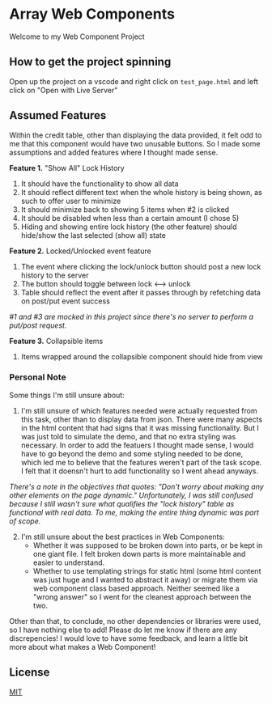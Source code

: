 # Array Web Components

Welcome to my Web Component Project

## How to get the project spinning

Open up the project on a vscode and right click on `test_page.html` and left click on "Open with Live Server"

## Assumed Features

Within the credit table, other than displaying the data provided, it felt odd to me that this component would have two unusable buttons. So I made some assumptions and added features where I thought made sense.

<strong>Feature 1.</strong> "Show All" Lock History

1. It should have the functionality to show all data
2. It should reflect different text when the whole history is being shown, as such to offer user to minimize
3. It should minimize back to showing 5 items when #2 is clicked
4. It should be disabled when less than a certain amount (I chose 5)
5. Hiding and showing entire lock history (the other feature) should hide/show the last selected (show all) state

<strong>Feature 2.</strong> Locked/Unlocked event feature

1. The event where clicking the lock/unlock button should post a new lock history to the server
2. The button should toggle between lock <--> unlock
3. Table should reflect the event after it passes through by refetching data on post/put event success

<em>#1 and #3 are mocked in this project since there's no server to perform a put/post request.</em>

<strong>Feature 3.</strong> Collapsible items

1. Items wrapped around the collapsible component should hide from view

### Personal Note

Some things I'm still unsure about:

1. I'm still unsure of which features needed were actually requested from this task, other than to display data from json. There were many aspects in the html content that had signs that it was missing functionality. But I was just told to simulate the demo, and that no extra styling was necessary. In order to add the featuers I thought made sense, I would have to go beyond the demo and some styling needed to be done, which led me to believe that the features weren't part of the task scope. I felt that it doensn't hurt to add functionality so I went ahead anyways.

<em>There's a note in the objectives that quotes: "Don't worry about making any other elements on the page dynamic." Unfortunately, I was still confused because I still wasn't sure what qualifies the "lock history" table as functional with real data. To me, making the entire thing dynamic was part of scope.</em>

2. I'm still unsure about the best practices in Web Components:
   - Whether it was supposed to be broken down into parts, or be kept in one giant file. I felt broken down parts is more maintainable and easier to understand.
   - Whether to use templating strings for static html (some html content was just huge and I wanted to abstract it away) or migrate them via web component class based approach. Neither seemed like a "wrong answer" so I went for the cleanest approach between the two.

Other than that, to conclude, no other dependencies or libraries were used, so I have nothing else to add! Please do let me know if there are any discrepencies! I would love to have some feedback, and learn a little bit more about what makes a Web Component!

## License

[MIT](https://choosealicense.com/licenses/mit/)
